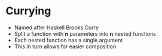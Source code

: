 # Currying

<v-clicks>

* Named after Haskell Brooks Curry
* Split a function with **n** parameters into **n** nested functions
* Each nested function has a single argument
* This in turn allows for easier composition

</v-clicks>

